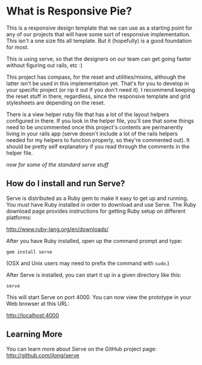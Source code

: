 What is Responsive Pie?
=============

This is a responsive design template that we can use as a starting point for any of our projects that will have some sort of responsive implementation. This isn't a one size fits all template. But it (hopefully) is a good foundation for most.

This is using serve, so that the designers on our team can get going faster without figuring out rails, etc :)  

This project has compass, for the reset and utilities/mixins, although the latter isn't be used in this implementation yet. That's for you to develop in your specific project (or rip it out if you don't need it). I recommend keeping the reset stuff in there, regardless, since the responsive template and grid stylesheets are depending on the reset.  

There is a view helper ruby file that has a lot of the layout helpers configured in there. If you look in the helper file,
you'll see that some things need to be uncommented once this project's contents are permanently living in your rails app (serve doesn't include a lot of the 
rails helpers needed for my helpers to function properly, so they're commented out). It should be pretty self explanatory if you read through the comments in the helper file.


_now for some of the standard serve stuff_  


How do I install and run Serve?
-------------------------------

Serve is distributed as a Ruby gem to make it easy to get up and running. You
must have Ruby installed in order to download and use Serve. The Ruby download
page provides instructions for getting Ruby setup on different platforms:

<http://www.ruby-lang.org/en/downloads/>

After you have Ruby installed, open up the command prompt and type:

    gem install serve

(OSX and Unix users may need to prefix the command with `sudo`.)

After Serve is installed, you can start it up in a given directory like this:

    serve

This will start Serve on port 4000. You can now view the prototype in your
Web browser at this URL:

<http://localhost:4000>


Learning More
-------------

You can learn more about Serve on the GitHub project page:  
<http://github.com/jlong/serve>